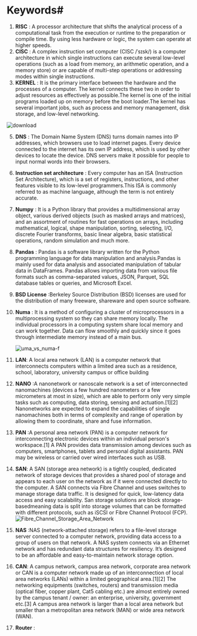 # Keywords#
1. **RISC** : A processor architecture that shifts the analytical process of a computational task from the execution or runtime to the preparation or compile time. By using less hardware or logic, the system can operate at higher speeds.
3. **CISC** : A complex instruction set computer (CISC /ˈsɪsk/) is a computer architecture in which single instructions can execute several low-level operations (such as a load from memory, an arithmetic operation, and a memory store) or are capable of multi-step operations or addressing modes within single instructions.
4. **KERNEL** : It is the primary interface between the hardware and the processes of a computer. The kernel connects these two in order to adjust resources as effectively as possible.The kernel is one of the initial programs loaded up on memory before the boot loader.The kernel has several important jobs, such as process and memory management, disk storage, and low-level networking.
 
  ![download](https://github.com/ManavCodingspace/Keywords/assets/145857624/40d6cfe1-4a03-4330-9cf1-ea54e5debaf6)
 
  5. **DNS** : The Domain Name System (DNS) turns domain names into IP addresses, which browsers use to load internet pages. Every device connected to the internet has its own IP address, which is used by other devices to locate the device. DNS servers make it possible for people to input normal words into their browsers. 
 
  6. **Instruction set architecture** : Every computer has an ISA (Instruction Set Architecture), which is a set of registers, instructions, and other features visible to its low-level programmers.This ISA is commonly referred to as machine language, although the term is not entirely accurate.
  7. **Numpy** : It is a Python library that provides a multidimensional array object, various derived objects (such as masked arrays and matrices), and an assortment of routines for fast operations on arrays, including mathematical, logical, shape manipulation, sorting, selecting, I/O, discrete Fourier transforms, basic linear algebra, basic statistical operations, random simulation and much more.
  8. **Pandas** : Pandas is a software library written for the Python programming language for data manipulation and analysis.Pandas is mainly used for data analysis and associated manipulation of tabular data in DataFrames. Pandas allows importing data from various file formats such as comma-separated values, JSON, Parquet, SQL database tables or queries, and Microsoft Excel.
  9. **BSD License** :Berkeley Source Distribution (BSD) licenses are used for the distribution of many freeware, shareware and open source software.
  10. **Numa** : It is a method of configuring a cluster of microprocessors in a multiprocessing system so they can share memory locally. The individual processors in a computing system share local memory and can work together. Data can flow smoothly and quickly since it goes through intermediate memory instead of a main bus.
  
      ![uma_vs_numa-f](https://github.com/ManavCodingspace/Keywords/assets/145857624/8cef07e8-a7c0-4650-a1bc-a6496de11746)
 11. **LAN**: A local area network (LAN) is a computer network that interconnects computers within a limited area such as a residence, school, laboratory, university campus or office building
 12. **NANO** :A nanonetwork or nanoscale network is a set of interconnected nanomachines (devices a few hundred nanometers or a few micrometers at most in size), which are able to perform only very simple tasks such as computing, data storing, sensing and actuation.[1][2] Nanonetworks are expected to expand the capabilities of single nanomachines both in terms of complexity and range of operation by allowing them to coordinate, share and fuse information.
 13.  **PAN** :A personal area network (PAN) is a computer network for interconnecting electronic devices within an individual person's workspace.[1] A PAN provides data transmission among devices such as computers, smartphones, tablets and personal digital assistants. PAN may be wireless or carried over wired interfaces such as USB.
 14.  **SAN**: A SAN (storage area network) is a tightly coupled, dedicated network of storage devices that provides a shared pool of storage and appears to each user on the network as if it were connected directly to the computer. A SAN connects via Fibre Channel and uses switches to manage storage data traffic. It is designed for quick, low-latency data access and easy scalability. San storage solutions are block storage-basedmeaning data is split into storage volumes that can be formatted with different protocols, such as iSCSI or Fibre Channel Protocol (FCP).   
              ![Fibre_Channel_Storage_Area_Network](https://github.com/ManavCodingspace/Keywords/assets/145857624/098fecb6-460f-449f-a8d8-e371847270bc)
15. **NAS** :NAS (network-attached storage) refers to a file-level storage server connected to a computer network, providing data access to a group of users on that network. A NAS system connects via an Ethernet network and has redundant data structures for resiliency. It’s designed to be an affordable and easy-to-maintain network storage option.
16. **CAN**: A campus network, campus area network, corporate area network or CAN is a computer network made up of an interconnection of local area networks (LANs) within a limited geographical area.[1][2] The networking equipments (switches, routers) and transmission media (optical fiber, copper plant, Cat5 cabling etc.) are almost entirely owned by the campus tenant / owner: an enterprise, university, government etc.[3] A campus area network is larger than a local area network but smaller than a metropolitan area network (MAN) or wide area network (WAN).
17. **Router** :
